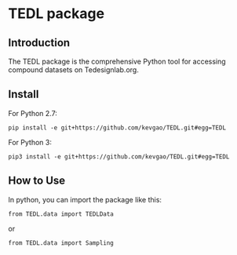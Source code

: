 TEDL package
=


Introduction
------------
The TEDL package is the comprehensive Python tool for accessing compound datasets on Tedesignlab.org.




Install
-------
For Python 2.7:
```
pip install -e git+https://github.com/kevgao/TEDL.git#egg=TEDL
```
For Python 3:
```
pip3 install -e git+https://github.com/kevgao/TEDL.git#egg=TEDL
```



How to Use
-----------
In python, you can import the package like this:
```
from TEDL.data import TEDLData
```
or
```
from TEDL.data import Sampling
```

